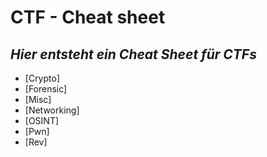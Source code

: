 # CTF - Cheat sheet
## _Hier entsteht ein Cheat Sheet für CTFs_

- [Crypto]
- [Forensic]
- [Misc]
- [Networking]
- [OSINT]
- [Pwn]
- [Rev]